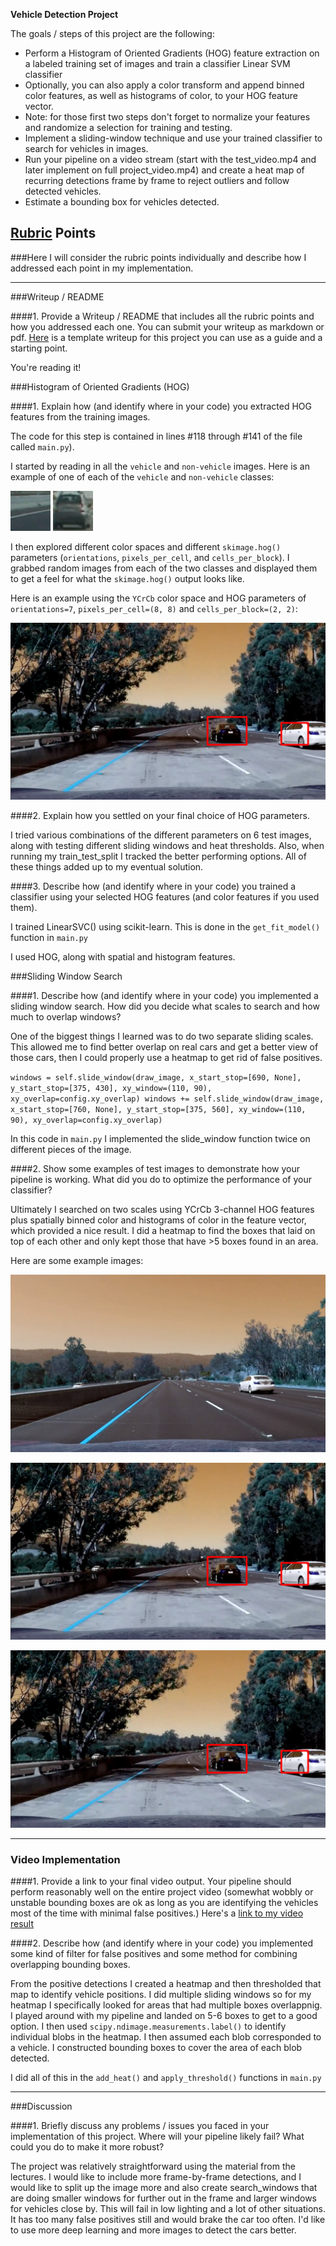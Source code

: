 
**Vehicle Detection Project**

The goals / steps of this project are the following:

* Perform a Histogram of Oriented Gradients (HOG) feature extraction on a labeled training set of images and train a classifier Linear SVM classifier
* Optionally, you can also apply a color transform and append binned color features, as well as histograms of color, to your HOG feature vector. 
* Note: for those first two steps don't forget to normalize your features and randomize a selection for training and testing.
* Implement a sliding-window technique and use your trained classifier to search for vehicles in images.
* Run your pipeline on a video stream (start with the test_video.mp4 and later implement on full project_video.mp4) and create a heat map of recurring detections frame by frame to reject outliers and follow detected vehicles.
* Estimate a bounding box for vehicles detected.

[//]: # (Image References)
[image1]: ./test_images/final_405.png
[image2]: ./test_images/final_test5.png
[image3]: ./test_images/final_test5.png
[image4]: ./non-vehicles/GTI/image1043.png
[image5]: ./vehicles/GTI_Far/image0074.png
[image6]: ./examples/labels_map.png
[image7]: ./examples/output_bboxes.png
[video1]: ./project_video.mp4

## [Rubric](https://review.udacity.com/#!/rubrics/513/view) Points
###Here I will consider the rubric points individually and describe how I addressed each point in my implementation.  

---
###Writeup / README

####1. Provide a Writeup / README that includes all the rubric points and how you addressed each one.  You can submit your writeup as markdown or pdf.  [Here](https://github.com/udacity/CarND-Vehicle-Detection/blob/master/writeup_template.md) is a template writeup for this project you can use as a guide and a starting point.  

You're reading it!

###Histogram of Oriented Gradients (HOG)

####1. Explain how (and identify where in your code) you extracted HOG features from the training images.

The code for this step is contained in lines #118 through #141 of the file called `main.py`).  

I started by reading in all the `vehicle` and `non-vehicle` images.  Here is an example of one of each of the `vehicle` and `non-vehicle` classes:


![alt text][image4]
![alt text][image5]

I then explored different color spaces and different `skimage.hog()` parameters (`orientations`, `pixels_per_cell`, and `cells_per_block`).  I grabbed random images from each of the two classes and displayed them to get a feel for what the `skimage.hog()` output looks like.

Here is an example using the `YCrCb` color space and HOG parameters of `orientations=7`, `pixels_per_cell=(8, 8)` and `cells_per_block=(2, 2)`:


![alt text][image2]

####2. Explain how you settled on your final choice of HOG parameters.

I tried various combinations of the different parameters on 6 test images, along with testing different sliding windows and heat thresholds. Also, when running my train_test_split I tracked the better performing options. All of these things added up to my eventual solution.

####3. Describe how (and identify where in your code) you trained a classifier using your selected HOG features (and color features if you used them).

I trained LinearSVC() using scikit-learn. This is done in the `get_fit_model()` function in `main.py`

I used HOG, along with spatial and histogram features.

###Sliding Window Search

####1. Describe how (and identify where in your code) you implemented a sliding window search.  How did you decide what scales to search and how much to overlap windows?

One of the biggest things I learned was to do two separate sliding scales. This allowed me to find better overlap on real cars and get a better view of those cars, then I could properly use a heatmap to get rid of false positives.

`windows = self.slide_window(draw_image, x_start_stop=[690, None], y_start_stop=[375, 430],
                                    xy_window=(110, 90), xy_overlap=config.xy_overlap)
windows += self.slide_window(draw_image, x_start_stop=[760, None], y_start_stop=[375, 560],
                                         xy_window=(110, 90), xy_overlap=config.xy_overlap)`
                                         
In this code in `main.py` I implemented the slide_window function twice on different pieces of the image.

####2. Show some examples of test images to demonstrate how your pipeline is working.  What did you do to optimize the performance of your classifier?

Ultimately I searched on two scales using YCrCb 3-channel HOG features plus spatially binned color and histograms of color in the feature vector, which provided a nice result. I did a heatmap to find the boxes that laid on top of each other and only kept those that have >5 boxes found in an area.

Here are some example images:

![alt text][image1]

![alt text][image2]

![alt text][image3]

-------------------

### Video Implementation

####1. Provide a link to your final video output.  Your pipeline should perform reasonably well on the entire project video (somewhat wobbly or unstable bounding boxes are ok as long as you are identifying the vehicles most of the time with minimal false positives.)
Here's a [link to my video result](https://youtu.be/Eo9yJOlh2mM)


####2. Describe how (and identify where in your code) you implemented some kind of filter for false positives and some method for combining overlapping bounding boxes.

From the positive detections I created a heatmap and then thresholded that map to identify vehicle positions. I did multiple sliding windows so for my heatmap I specifically looked for areas that had multiple boxes overlappnig. I played around with my pipeline and landed on 5-6 boxes to get to a good option.  I then used `scipy.ndimage.measurements.label()` to identify individual blobs in the heatmap.  I then assumed each blob corresponded to a vehicle.  I constructed bounding boxes to cover the area of each blob detected.  

I did all of this in the `add_heat()` and `apply_threshold()` functions in `main.py`


---

###Discussion

####1. Briefly discuss any problems / issues you faced in your implementation of this project.  Where will your pipeline likely fail?  What could you do to make it more robust?

The project was relatively straightforward using the material from the lectures. I would like to include more frame-by-frame detections, and I would like to split up the image more and also create search_windows that are doing smaller windows for further out in the frame and larger windows for vehicles close by. This will fail in low lighting and a lot of other situations. It has too many false positives still and would brake the car too often. I'd like to use more deep learning and more images to detect the cars better.